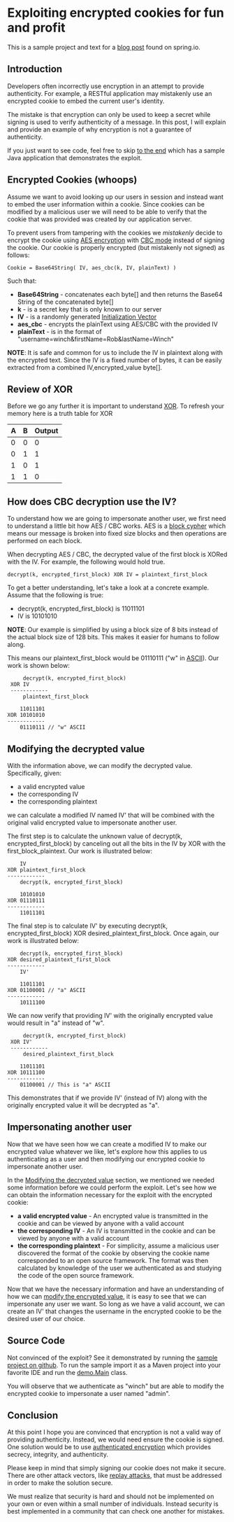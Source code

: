 # Exploiting encrypted cookies for fun and profit

This is a sample project and text for a [blog post](http://spring.io/blog/2014/01/20/exploiting-encrypted-cookies-for-fun-and-profit) found on spring.io.

## Introduction

Developers often incorrectly use encryption in an attempt to provide authenticity. For example, a RESTful application may mistakenly use an encrypted cookie to embed the current user's identity.

The mistake is that encryption can only be used to keep a secret while signing is used to verify authenticity of a message. In this post, I will explain and provide an example of why encryption is not a guarantee of authenticity.

If you just want to see code, feel free to skip [to the end](#source-code) which has a sample Java application that demonstrates the exploit.

## Encrypted Cookies (whoops)

Assume we want to avoid looking up our users in session and instead want to embed the user information within a cookie. Since cookies can be modified by a malicious user we will need to be able to verify that the cookie that was provided was created by our application server.

To prevent users from tampering with the cookies we _mistakenly_ decide to encrypt the cookie using [AES encryption](http://en.wikipedia.org/wiki/Advanced_Encryption_Standard) with [CBC mode](http://en.wikipedia.org/wiki/Block_cipher_mode_of_operation#Cipher-block_chaining_.28CBC.29) instead of signing the cookie. Our cookie is properly encrypted (but mistakenly not signed) as follows:

```text
Cookie = Base64String( IV, aes_cbc(k, IV, plainText) )
```

Such that:

* __Base64String__ - concatenates each byte[] and then returns the Base64 String of the concatenated byte[]
* __k__ - is a secret key that is only known to our server
* __IV__ - is a randomly generated [Initialization Vector](http://en.wikipedia.org/wiki/Block_cipher_mode_of_operation#Initialization_vector_.28IV.29) 
* __aes_cbc__ - encrypts the plainText using AES/CBC with the provided IV 
* __plainText__ - is in the format of "username=winch&firstName=Rob&lastName=Winch"

__NOTE__: It is safe and common for us to include the IV in plaintext along with the encrypted text. Since the IV is a fixed number of bytes, it can be easily extracted from a combined IV,encrypted_value byte[].

## Review of XOR

Before we go any further it is important to understand [XOR](http://en.wikipedia.org/wiki/Exclusive_or). To refresh your memory here is a truth table for XOR

A   | B   | Output
--- | --- | ---
0   | 0   | 0
0   |  1  | 1
1   |  0  | 1
1   |  1  | 0

## How does CBC decryption use the IV?

To understand how we are going to impersonate another user, we first need to understand a little bit how AES / CBC works. AES is a [block cypher](http://en.wikipedia.org/wiki/Block_cipher) which means our message is broken into fixed size blocks and then operations are performed on each block.

When decrypting AES / CBC, the decrypted value of the first block is XORed with the IV. For example, the following would hold true.

```text
decrypt(k, encrypted_first_block) XOR IV = plaintext_first_block
```

To get a better understanding, let's take a look at a concrete example. Assume that the following is true:

* decrypt(k, encrypted_first_block) is 11011101
* IV is 10101010

__NOTE__: Our example is simplified by using a block size of 8 bits instead of the actual block size of 128 bits. This makes it easier for humans to follow along.

This means our plaintext_first_block would be 01110111 ("w" in [ASCII](http://en.wikipedia.org/wiki/ASCII#ASCII_printable_characters)). Our work is shown below:

```text
     decrypt(k, encrypted_first_block)
 XOR IV
 ------------
     plaintext_first_block
 
    11011101       
XOR 10101010
------------
    01110111 // "w" ASCII
```

## Modifying the decrypted value

With the information above, we can modify the decrypted value. Specifically, given:

* a valid encrypted value
* the corresponding IV
* the corresponding plaintext

we can calculate a modified IV named IV' that will be combined with the original valid encrypted value to impersonate another user.
 
The first step is to calculate the unknown value of decrypt(k, encrypted_first_block) by canceling out all the bits in the IV by XOR with the first_block_plaintext. Our work is illustrated below:
   
 ```text
     IV
 XOR plaintext_first_block
 ------------
     decrypt(k, encrypted_first_block)
 
     10101010       
 XOR 01110111
 ------------
     11011101
 ```
 
The final step is to calculate IV' by executing decrypt(k, encrypted_first_block) XOR desired_plaintext_first_block. Once again, our work is illustrated below:
   
 ```text
     decrypt(k, encrypted_first_block)
 XOR desired_plaintext_first_block
 ------------
     IV'
 
     11011101       
 XOR 01100001 // "a" ASCII
 ------------
     10111100
 ```

We can now verify that providing IV' with the originally encrypted value would result in "a" instead of "w". 

```text
     decrypt(k, encrypted_first_block)
 XOR IV'
 ------------
     desired_plaintext_first_block
 
    11011101       
XOR 10111100
------------
    01100001 // This is "a" ASCII
```

This demonstrates that if we provide IV' (instead of IV) along with the originally encrypted value it will be decrypted as "a".

## Impersonating another user

Now that we have seen how we can create a modified IV to make our encrypted value whatever we like, let's explore how this applies to us authenticating as a user and then modifying our encrypted cookie to impersonate another user.

In the [Modifying the decrypted value](#modifying-the-decrypted-value) section, we mentioned we needed some information before we could perform the exploit. Let's see how we can obtain the information necessary for the exploit with the encrypted cookie:

* __a valid encrypted value__ - An encrypted value is transmitted in the cookie and can be viewed by anyone with a valid account
* __the corresponding IV__ - An IV is transmitted in the cookie and can be viewed by anyone with a valid account
* __the corresponding plaintext__ - For simplicity, assume a malicious user discovered the format of the cookie by observing the cookie name corresponded to an open source framework. The format was then calculated by knowledge of the user we authenticated as and studying the code of the open source framework.

Now that we have the necessary information and have an understanding of how we can [modify the encrypted value](#modifying-the-decrypted-value), it is easy to see that we can impersonate any user we want. So long as we have a valid account, we can create an IV' that changes the username in the encrypted cookie to be the desired user of our choice.

## Source Code

Not convinced of the exploit? See it demonstrated by running the [sample project on github](https://github.com/rwinch/encryption-not-signing). To run the sample import it as a Maven project into your favorite IDE and run the [demo.Main](https://github.com/rwinch/encryption-not-signing/blob/master/src/main/java/demo/Main.java) class.

You will observe that we authenticate as "winch" but are able to modify the encrypted cookie to impersonate a user named "admin".

## Conclusion

At this point I hope you are convinced that encryption is not a valid way of providing authenticity. Instead, we would need ensure the cookie is signed. One solution would be to use [authenticated encryption](http://en.wikipedia.org/wiki/Authenticated_encryption) which provides secrecy, integrity, and authenticity.

Please keep in mind that simply signing our cookie does not make it secure. There are other attack vectors, like [replay attacks](http://en.wikipedia.org/wiki/Replay_attack), that must be addressed in order to make the solution secure.

We must realize that security is hard and should not be implemented on your own or even within a small number of individuals. Instead security is best implemented in a community that can check one another for mistakes.
